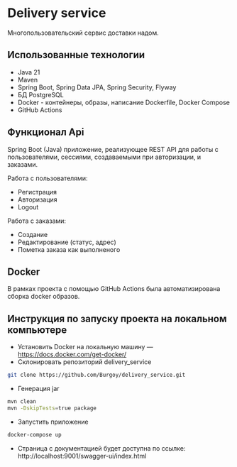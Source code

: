 # Delivery service

Многопользовательский сервис доставки надом. 

## Использованные технологии

- Java 21
- Maven
- Spring Boot, Spring Data JPA, Spring Security, Flyway
- БД PostgreSQL
- Docker - контейнеры, образы, написание Dockerfile, Docker Compose
- GitHub Actions

## Функционал Api

Spring Boot (Java) приложение, реализующее REST API для работы с пользователями, сессиями, создаваемыми при авторизации, и заказами.

Работа с пользователями:

- Регистрация
- Авторизация
- Logout

Работа с заказами:

- Создание
- Редактирование (статус, адрес)
- Пометка заказа как выполненого

## Docker
В рамках проекта с помощью GitHub Actions была автоматизирована сборка docker образов.

## Инструкция по запуску проекта на локальном компьютере

- Установить Docker на локальную машину — https://docs.docker.com/get-docker/
- Склонировать репозиторий delivery_service

```bash
git clone https://github.com/Burgoy/delivery_service.git
```

- Генерация jar

```bash
mvn clean
mvn -DskipTests=true package
```

- Запустить приложение

```bash
docker-compose up
```

- Страница с документацией будет доступна по ссылке: http://localhost:9001/swagger-ui/index.html
